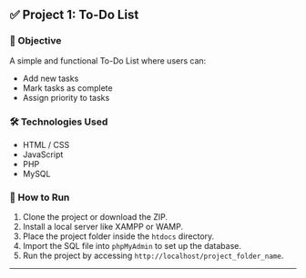## ✅ Project 1: To-Do List

### 🎯 Objective
A simple and functional To-Do List where users can:
- Add new tasks
- Mark tasks as complete
- Assign priority to tasks

### 🛠️ Technologies Used
- HTML / CSS
- JavaScript
- PHP
- MySQL

### 🚀 How to Run
1. Clone the project or download the ZIP.
2. Install a local server like XAMPP or WAMP.
3. Place the project folder inside the `htdocs` directory.
4. Import the SQL file into `phpMyAdmin` to set up the database.
5. Run the project by accessing `http://localhost/project_folder_name`.

---
